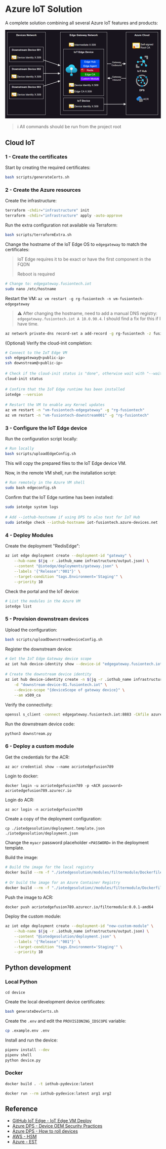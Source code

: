 # Azure IoT Solution

A complete solution combining all several Azure IoT features and products:

<img src=".assets/solution.png" />

> ℹ️ All commands should be run from the project root

## Cloud IoT

### 1 - Create the certificates

Start by creating the required certificates:

```sh
bash scripts/generateCerts.sh
```

### 2 - Create the Azure resources

Create the infrastructure:

```sh
terraform -chdir="infrastructure" init
terraform -chdir="infrastructure" apply -auto-approve
```

Run the extra configuration not available via Terraform:

```sh
bash scripts/terraformExtra.sh
```

Change the hostname of the IoT Edge OS to `edgegateway` to match the certificates:

> IoT Edge requires it to be exact or have the first component in the FQDN
>
> Reboot is required

```sh
# Change to: edgegateway.fusiontech.iot
sudo nano /etc/hostname
```

Restart the VM: `az vm restart -g rg-fusiontech -n vm-fusiontech-edgegateway`

> ⚠️ After changing the hostname, need to add a manual DNS registry: `edgegateway.fusiontech.iot A 10.0.90.4`. I should find a fix for this if I have time.

```sh
az network private-dns record-set a add-record -g rg-fusiontech -z fusiontech.iot -n edgegateway.fusiontech.iot -a "10.0.90.4"
```

(Optional) Verify the cloud-init completion:

```sh
# Connect to the IoT Edge VM
ssh edgegateway@<public-ip>
ssh downstream@<public-ip>

# Check if the cloud-init status is "done", otherwise wait with "--wait"
cloud-init status

# Confirm that the IoT Edge runtime has been installed
iotedge --version

# Restart the VM to enable any Kernel updates
az vm restart -n "vm-fusiontech-edgegateway" -g "rg-fusiontech"
az vm restart -n "vm-fusiontech-downstream001" -g "rg-fusiontech"
```

### 3 - Configure the IoT Edge device

Run the configuration script locally:

```sh
# Run locally
bash scripts/uploadEdgeConfig.sh
```

This will copy the prepared files to the IoT Edge device VM.

Now, in the remote VM shell, run the installation script:

```sh
# Run remotely in the Azure VM shell
sudo bash edgeconfig.sh
```

Confirm that the IoT Edge runtime has been installed:

```sh
sudo iotedge system logs

# Add --iothub-hostname if using DPS to also test for IoT Hub
sudo iotedge check --iothub-hostname iot-fusiontech.azure-devices.net
```

### 4 - Deploy Modules

Create the deployment "RedisEdge":

```sh
az iot edge deployment create --deployment-id "gateway" \
    --hub-name $(jq -r .iothub_name infrastructure/output.json) \
    --content "@iotedge/deployments/gateway.json" \
    --labels '{"Release":"001"}' \
    --target-condition "tags.Environment='Staging'" \
    --priority 10
```

Check the portal and the IoT device:

```sh
# List the modules in the Azure VM
iotedge list
```

### 5 - Provision downstream devices

Upload the configuration:

```sh
bash scripts/uploadDownstreamDeviceConfig.sh
```

Register the downstream device:

```sh
# Get the IoT Edge Gateway device scope
az iot hub device-identity show --device-id "edgegateway.fusiontech.iot" --hub-name $(jq -r .iothub_name infrastructure/output.json) --query deviceScope -o tsv

# Create the downstream device identity
az iot hub device-identity create -n $(jq -r .iothub_name infrastructure/output.json) \
    -d "downstream-device-01.fusiontech.iot" \
    --device-scope "{deviceScope of gateway device}" \
    --am x509_ca
```

Verify the connectivity:

```sh
openssl s_client -connect edgegateway.fusiontech.iot:8883 -CAfile azure-iot-test-only.root.ca.cert.pem -showcerts
```

Run the downstream device code:

```sh
python3 downstream.py
```

### 6 - Deploy a custom module

Get the credentials for the ACR:

```
az acr credential show --name acriotedgefusion789
```

Login to docker:

```
docker login -u acriotedgefusion789 -p <ACR password> acriotedgefusion789.azurecr.io
```

Login do ACR:

```
az acr login -n acriotedgefusion789
```

Create a copy of the deployment configuration:

```
cp ./iotedgesolution/deployment.template.json ./iotedgesolution/deployment.json
```

Change the `myacr` password placeholder `<PASSWORD>` in the deployment template.

Build the image:

```sh
# Build the image for the local registry
docker build --rm -f "./iotedgesolution/modules/filtermodule/Dockerfile.amd64.debug" -t localhost:5000/filtermodule:0.0.1-amd64 "./iotedgesolution/modules/filtermodule"

# Or build the image for an Azure Container Registry
docker build --rm -f "./iotedgesolution//modules/filtermodule/Dockerfile.amd64" -t acriotedgefusion789.azurecr.io/filtermodule:0.0.1-amd64 "./iotedgesolution/modules/filtermodule"
```

Push the image to ACR:

```
docker push acriotedgefusion789.azurecr.io/filtermodule:0.0.1-amd64
```

Deploy the custom module:

```sh
az iot edge deployment create --deployment-id "new-custom-module" \
    --hub-name $(jq -r .iothub_name infrastructure/output.json) \
    --content "@iotedgesolution/deployment.json" \
    --labels '{"Release":"001"}' \
    --target-condition "tags.Environment='Staging'" \
    --priority 10
```

## Python development

### Local Python

```
cd device
```

Create the local development device certificates:

```sh
bash generateDevCerts.sh
```

Create the `.env` and edit the `PROVISIONING_IDSCOPE` variable:

```sh
cp .example.env .env
```

Install and run the device:

```sh
pipenv install --dev
pipenv shell
python device.py
```

### Docker

```sh
docker build . -t iothub-pydevice:latest
```

```sh
docker run --rm iothub-pydevice:latest arg1 arg2
```

## Reference

- [GitHub IoT Edge - IoT Edge VM Deploy](https://github.com/Azure/iotedge-vm-deploy)
- [Azure DPS - Device OEM Security Practices](https://learn.microsoft.com/en-us/azure/iot-dps/concepts-device-oem-security-practices)
- [Azure DPS - How to roll devices](https://learn.microsoft.com/en-us/azure/iot-dps/how-to-roll-certificates)
- [AWS - HSM](https://aws.amazon.com/blogs/iot/enhancing-iot-device-security-using-hardware-security-modules-and-aws-iot-device-sdk/)
- [Azure - EST](https://learn.microsoft.com/en-us/azure/iot-edge/tutorial-configure-est-server?view=iotedge-1.4)
